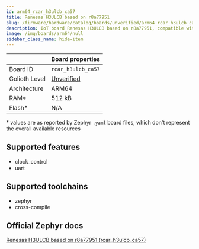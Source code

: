 ```yaml
---
id: arm64_rcar_h3ulcb_ca57
title: Renesas H3ULCB based on r8a77951
slug: /firmware/hardware/catalog/boards/unverified/arm64_rcar_h3ulcb_ca57
description: IoT board Renesas H3ULCB based on r8a77951, compatible with Golioth at unverified level.
image: /img/boards/arm64/null
sidebar_class_name: hide-item
---
```


[//]: # (This is an auto-generated file, do not edit! Changes to it will be lost upon re-generation)



|                | Board properties     |
| -------------  | -------------------- |
| Board ID       | `rcar_h3ulcb_ca57` |
| Golioth Level  | [Unverified](/firmware/hardware#unverified-boards) |
| Architecture   | ARM64 |
| RAM*           | 512 kB |
| Flash*         | N/A |

\* values are as reported by Zephyr `.yaml` board files, which don't represent the overall available resources



## Supported features

* clock_control
* uart

## Supported toolchains

* zephyr
* cross-compile

## Official Zephyr docs

[Renesas H3ULCB based on r8a77951 (rcar_h3ulcb_ca57)](https://docs.zephyrproject.org/latest/boards/arm64/rcar_h3ulcb_ca57/doc/index.html)
